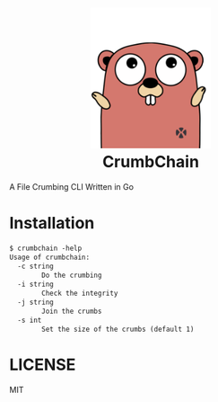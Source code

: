<h1 align="center">
  <a href="https://github.com/iamstefin/crumbchain"><img src="/static/gopher.png" alt="CrumbChain" height="250px"></a>
  <br>
  CrumbChain
  <br>
</h1>

A File Crumbing CLI Written in Go

# Installation

```console
$ crumbchain -help
Usage of crumbchain:
  -c string
    	Do the crumbing
  -i string
    	Check the integrity
  -j string
    	Join the crumbs
  -s int
    	Set the size of the crumbs (default 1)
```

# LICENSE

MIT
